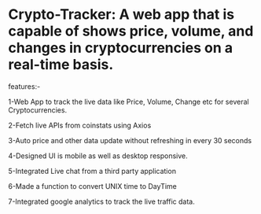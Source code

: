 # Crypto-Tracker: A web app that is capable of shows price, volume, and changes in cryptocurrencies on a real-time basis.

 features:-

1-Web App to track the live data like Price, Volume, Change etc for several Cryptocurrencies.

2-Fetch live APIs from coinstats using Axios

3-Auto price and other data update without refreshing in every 30 seconds

4-Designed UI is mobile as well as desktop responsive.

5-Integrated Live chat from a third party application

6-Made a function to convert UNIX time to DayTime

7-Integrated google analytics to track the live traffic data.
